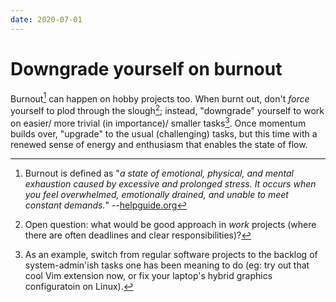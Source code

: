 ```yaml
---
date: 2020-07-01
---
```


# Downgrade yourself on burnout

Burnout[^def] can happen on hobby projects too. When burnt out, don't *force* yourself to plod through the slough[^work]; instead, "downgrade" yourself to work on easier/ more trivial (in importance)/ smaller tasks[^eg]. Once momentum builds over, "upgrade" to the usual (challenging) tasks, but this time with a renewed sense of energy and enthusiasm that enables the state of flow. 

[^def]: Burnout is defined as "*a state of emotional, physical, and mental exhaustion caused by excessive and prolonged stress. It occurs when you feel overwhelmed, emotionally drained, and unable to meet constant demands.*" --[helpguide.org](https://www.helpguide.org/articles/stress/burnout-prevention-and-recovery.htm#:~:text=Burnout%20is%20a%20state%20of,unable%20to%20meet%20constant%20demands.)

[^work]: Open question: what would be good approach in *work* projects (where there are often deadlines and clear responsibilities)?

[^eg]: As an example, switch from regular software projects to the backlog of system-admin'ish tasks one has been meaning to do (eg: try out that cool Vim extension now, or fix your laptop's hybrid graphics configuratoin on Linux).
